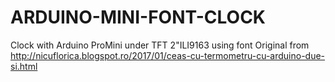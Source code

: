 # ARDUINO-MINI-FONT-CLOCK
Clock with Arduino ProMini under TFT 2"ILI9163 using font
Original from http://nicuflorica.blogspot.ro/2017/01/ceas-cu-termometru-cu-arduino-due-si.html
